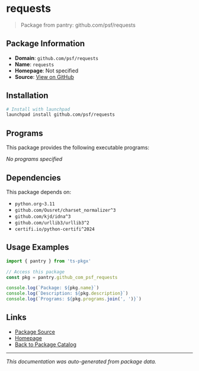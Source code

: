 # requests

> Package from pantry: github.com/psf/requests

## Package Information

- **Domain**: `github.com/psf/requests`
- **Name**: `requests`
- **Homepage**: Not specified
- **Source**: [View on GitHub](https://github.com/pkgxdev/pantry/tree/main/projects/github.com/psf/requests/package.yml)

## Installation

```bash
# Install with launchpad
launchpad install github.com/psf/requests
```

## Programs

This package provides the following executable programs:

*No programs specified*

## Dependencies

This package depends on:

- `python.org~3.11`
- `github.com/Ousret/charset_normalizer^3`
- `github.com/kjd/idna^3`
- `github.com/urllib3/urllib3^2`
- `certifi.io/python-certifi^2024`

## Usage Examples

```typescript
import { pantry } from 'ts-pkgx'

// Access this package
const pkg = pantry.github_com_psf_requests

console.log(`Package: ${pkg.name}`)
console.log(`Description: ${pkg.description}`)
console.log(`Programs: ${pkg.programs.join(', ')}`)
```

## Links

- [Package Source](https://github.com/pkgxdev/pantry/tree/main/projects/github.com/psf/requests/package.yml)
- [Homepage](#)
- [Back to Package Catalog](../package-catalog.md)

---

*This documentation was auto-generated from package data.*
